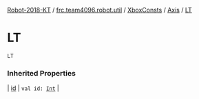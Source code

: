 [Robot-2018-KT](../../../index.md) / [frc.team4096.robot.util](../../index.md) / [XboxConsts](../index.md) / [Axis](index.md) / [LT](./-l-t.md)

# LT

`LT`

### Inherited Properties

| [id](id.md) | `val id: `[`Int`](https://kotlinlang.org/api/latest/jvm/stdlib/kotlin/-int/index.html) |


